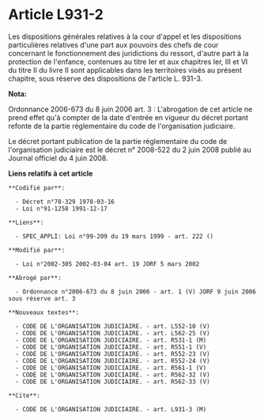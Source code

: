 # Article L931-2

Les dispositions générales relatives à la cour d'appel et les dispositions particulières relatives d'une part aux pouvoirs
des chefs de cour concernant le fonctionnement des juridictions du ressort, d'autre part à la protection de l'enfance,
contenues au titre Ier et aux chapitres Ier, III et VI du titre II du livre II sont applicables dans les territoires visés au
présent chapitre, sous réserve des dispositions de l'article L. 931-3.

**Nota:**

Ordonnance 2006-673 du 8 juin 2006 art. 3 : L'abrogation de cet article ne prend effet qu'à compter de la date d'entrée en
vigueur du décret portant refonte de la partie réglementaire du code de l'organisation judiciaire.

Le décret portant publication de la partie réglementaire du code de l'organisation judiciaire est le décret n° 2008-522 du 2
juin 2008 publié au Journal officiel du 4 juin 2008.

**Liens relatifs à cet article**

	**Codifié par**:

	  - Décret n°78-329 1978-03-16
	  - Loi n°91-1258 1991-12-17

	**Liens**:

	  - SPEC_APPLI: Loi n°99-209 du 19 mars 1999 - art. 222 ()

	**Modifié par**:

	  - Loi n°2002-305 2002-03-04 art. 19 JORF 5 mars 2002

	**Abrogé par**:

	  - Ordonnance n°2006-673 du 8 juin 2006 - art. 1 (V) JORF 9 juin 2006 sous réserve art. 3

	**Nouveaux textes**:

	  - CODE DE L'ORGANISATION JUDICIAIRE. - art. L552-10 (V)
	  - CODE DE L'ORGANISATION JUDICIAIRE. - art. L562-25 (V)
	  - CODE DE L'ORGANISATION JUDICIAIRE. - art. R531-1 (M)
	  - CODE DE L'ORGANISATION JUDICIAIRE. - art. R551-1 (V)
	  - CODE DE L'ORGANISATION JUDICIAIRE. - art. R552-23 (V)
	  - CODE DE L'ORGANISATION JUDICIAIRE. - art. R552-24 (V)
	  - CODE DE L'ORGANISATION JUDICIAIRE. - art. R561-1 (V)
	  - CODE DE L'ORGANISATION JUDICIAIRE. - art. R562-32 (V)
	  - CODE DE L'ORGANISATION JUDICIAIRE. - art. R562-33 (V)

	**Cite**:

	  - CODE DE L'ORGANISATION JUDICIAIRE. - art. L931-3 (M)
